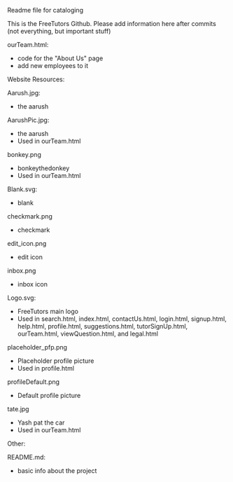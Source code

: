Readme file for cataloging

This is the FreeTutors Github. Please add information here after commits (not everything, but important stuff)

ourTeam.html:
  - code for the "About Us" page 
  - add new employees to it

Website Resources:


Aarush.jpg:
  - the aarush

AarushPic.jpg:
  - the aarush
  - Used in ourTeam.html

bonkey.png
  - bonkeythedonkey
  - Used in ourTeam.html

Blank.svg:
  - blank

checkmark.png
  - checkmark 

edit_icon.png
  - edit icon

inbox.png
  - inbox icon

Logo.svg:
  - FreeTutors main logo
  - Used in search.html, index.html, contactUs.html, login.html, signup.html, help.html, profile.html, suggestions.html, tutorSignUp.html, ourTeam.html, viewQuestion.html, and legal.html

placeholder_pfp.png
  - Placeholder profile picture
  - Used in profile.html

profileDefault.png
  - Default profile picture

tate.jpg
  - Yash pat the car
  - Used in ourTeam.html

Other:


README.md:
  - basic info about the project
